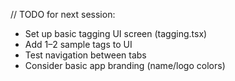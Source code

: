// TODO for next session:
- Set up basic tagging UI screen (tagging.tsx)
- Add 1–2 sample tags to UI
- Test navigation between tabs
- Consider basic app branding (name/logo colors)
